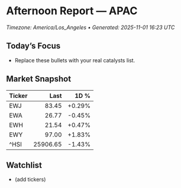 # Afternoon Report — APAC
_Timezone: America/Los_Angeles • Generated: 2025-11-01 16:23 UTC_

## Today’s Focus
- Replace these bullets with your real catalysts list.

## Market Snapshot
| Ticker | Last | 1D % |
|---|---:|---:|
| EWJ | 83.45 | +0.29% |
| EWA | 26.77 | -0.45% |
| EWH | 21.54 | +0.47% |
| EWY | 97.00 | +1.83% |
| ^HSI | 25906.65 | -1.43% |

## Watchlist
- (add tickers)
